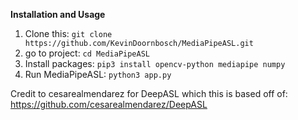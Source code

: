 

**Installation and Usage**

1. Clone this: ```git clone https://github.com/KevinDoornbosch/MediaPipeASL.git```
2. go to project: ```cd MediaPipeASL```
3. Install packages: ```pip3 install opencv-python mediapipe numpy```
4. Run MediaPipeASL: ```python3 app.py```


Credit to cesarealmendarez for DeepASL which this is based off of:
https://github.com/cesarealmendarez/DeepASL
